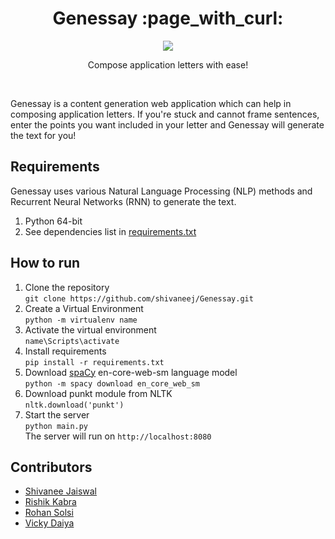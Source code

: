 <div align="center">
	<h1>Genessay :page_with_curl:</h1>
    <img src="static/icons/logo.png">
    <p>Compose application letters with ease!</p>
    <br>
</div>

<p>
    Genessay is a content generation web application which can help in composing application letters. If you're stuck and cannot frame sentences, enter the points you want included in your letter and Genessay will generate the text for you!
</p>

## Requirements
Genessay uses various Natural Language Processing (NLP) methods and Recurrent Neural Networks (RNN) to generate the text.
1. Python 64-bit
2. See dependencies list in [requirements.txt](requirements.txt)

## How to run
1. Clone the repository <br>
`git clone https://github.com/shivaneej/Genessay.git`
2. Create a Virtual Environment<br>
`python -m virtualenv name`
3. Activate the virtual environment<br>
`name\Scripts\activate`
4. Install requirements<br>
`pip install -r requirements.txt`
5. Download [spaCy](https://spacy.io/) en-core-web-sm language model<br>
`python -m spacy download en_core_web_sm`
6. Download punkt module from NLTK<br>
`nltk.download('punkt')`
7. Start the server<br>
`python main.py`<br>
The server will run on `http://localhost:8080`

## Contributors
* [Shivanee Jaiswal](https://github.com/shivaneej)
* [Rishik Kabra](https://github.com/CHECKMATErk)
* [Rohan Solsi](https://github.com/rohansolsi)
* [Vicky Daiya](https://github.com/vickydaiya)

